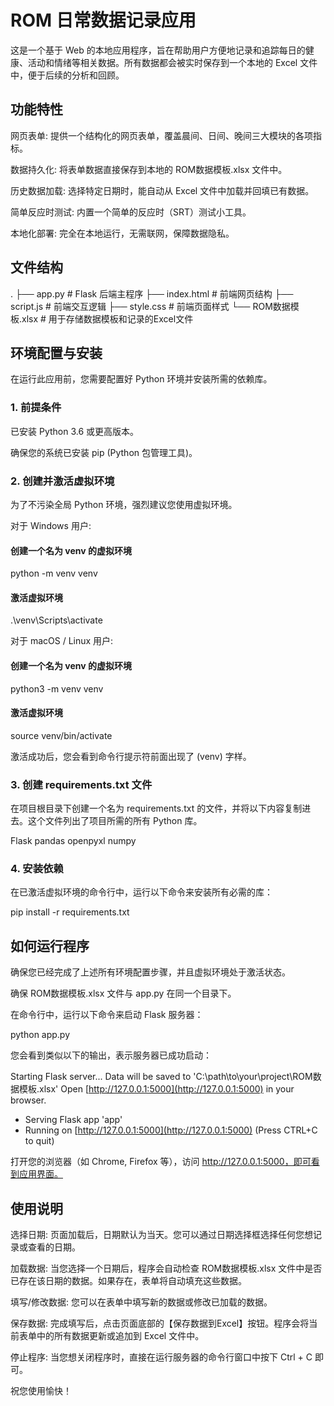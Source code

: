 # ROM 日常数据记录应用
这是一个基于 Web 的本地应用程序，旨在帮助用户方便地记录和追踪每日的健康、活动和情绪等相关数据。所有数据都会被实时保存到一个本地的 Excel 文件中，便于后续的分析和回顾。

## 功能特性
网页表单: 提供一个结构化的网页表单，覆盖晨间、日间、晚间三大模块的各项指标。

数据持久化: 将表单数据直接保存到本地的 ROM数据模板.xlsx 文件中。

历史数据加载: 选择特定日期时，能自动从 Excel 文件中加载并回填已有数据。

简单反应时测试: 内置一个简单的反应时（SRT）测试小工具。

本地化部署: 完全在本地运行，无需联网，保障数据隐私。

## 文件结构
.
├── app.py                  # Flask 后端主程序
├── index.html              # 前端网页结构
├── script.js               # 前端交互逻辑
├── style.css               # 前端页面样式
└── ROM数据模板.xlsx        # 用于存储数据模板和记录的Excel文件

## 环境配置与安装
在运行此应用前，您需要配置好 Python 环境并安装所需的依赖库。

### 1. 前提条件

已安装 Python 3.6 或更高版本。

确保您的系统已安装 pip (Python 包管理工具)。

### 2. 创建并激活虚拟环境

为了不污染全局 Python 环境，强烈建议您使用虚拟环境。

对于 Windows 用户:

#### 创建一个名为 venv 的虚拟环境
python -m venv venv

#### 激活虚拟环境
.\venv\Scripts\activate

对于 macOS / Linux 用户:

#### 创建一个名为 venv 的虚拟环境
python3 -m venv venv

#### 激活虚拟环境
source venv/bin/activate

激活成功后，您会看到命令行提示符前面出现了 (venv) 字样。

### 3. 创建 requirements.txt 文件

在项目根目录下创建一个名为 requirements.txt 的文件，并将以下内容复制进去。这个文件列出了项目所需的所有 Python 库。

Flask
pandas
openpyxl
numpy

### 4. 安装依赖

在已激活虚拟环境的命令行中，运行以下命令来安装所有必需的库：

pip install -r requirements.txt

## 如何运行程序
确保您已经完成了上述所有环境配置步骤，并且虚拟环境处于激活状态。

确保 ROM数据模板.xlsx 文件与 app.py 在同一个目录下。

在命令行中，运行以下命令来启动 Flask 服务器：

python app.py

您会看到类似以下的输出，表示服务器已成功启动：

Starting Flask server...
Data will be saved to 'C:\path\to\your\project\ROM数据模板.xlsx'
Open [http://127.0.0.1:5000](http://127.0.0.1:5000) in your browser.
 * Serving Flask app 'app'
 * Running on [http://127.0.0.1:5000](http://127.0.0.1:5000) (Press CTRL+C to quit)

打开您的浏览器（如 Chrome, Firefox 等），访问 http://127.0.0.1:5000，即可看到应用界面。

## 使用说明
选择日期: 页面加载后，日期默认为当天。您可以通过日期选择框选择任何您想记录或查看的日期。

加载数据: 当您选择一个日期后，程序会自动检查 ROM数据模板.xlsx 文件中是否已存在该日期的数据。如果存在，表单将自动填充这些数据。

填写/修改数据: 您可以在表单中填写新的数据或修改已加载的数据。

保存数据: 完成填写后，点击页面底部的【保存数据到Excel】按钮。程序会将当前表单中的所有数据更新或追加到 Excel 文件中。

停止程序: 当您想关闭程序时，直接在运行服务器的命令行窗口中按下 Ctrl + C 即可。

祝您使用愉快！


